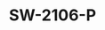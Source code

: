 ---
title: "SW-2106-P "
description: "6-Port 10/100Mbps Unmanaged PoE Switch"
image: "/images/categories/products/accessories/BAT-LA5800/BAT-LA58002.png"
images:
  - url: "/images/categories/products/accessories/BAT-LA5800/BAT-LA58002.png"
    caption: "Front view"
features:
  - Multiple working modes to address your business needs:- Default(Normal mode), EXTEND(Surveillance mode)
  - Support port traffic control
  - Support for secure mode, all downlink ports can communicate only with uplink ports
  - Up to 250m transmission distance on surveillance mode
  - Support buffer optimization
  - All metal housing, safe and reliable
  - Mean Time Between Failure (MTBF):- >50000 hours
specifications: 
  Ports: 6×100Mbps network ports (RJ45), including 4 PoE ports
  Standards: IEEE802.3, IEEE802.3u, IEEE802.3az, IEEE802.3x, IEEE802.3af, IEEE802.3at
  Switching capacity: 1.2Gbps
  Forwarding performance: 0.90Mpps
  Packet Buffer: 768Kbit
  MAC: 2K
  Dimensions: 160mm x 93mm x 32mm (6.3"×3.7"×1.3")
  Weight: <0.6kg
  Power supply: AC:- 100-240V, 50/60Hz
  PoE: 802.3at/af
  Max. PoE Power: Max capacity:- 65W; Max capacity for single port:- 30W
  Cooling Fans: "0"
  Operating temperature: 0°C-40°C (32°F-104°F)
  Operating humidity: 10%～90% (noncondensing)
  Storage humidity: 5%～90% (noncondensing)
  Steady on: AC input is normal
  Off: No PoE power supply
  Steady: Linked at 10/100Mbps
  Flashing: Transmitting data
  Default (Normal mode): All ports can communicate with each other.
  EXTEND (Surveillance mode): Transmission distance up to 250 meters.
---